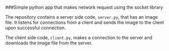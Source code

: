 ###Simple python app that makes network request using the socket library

The repository contains a server side code, `server.py`, that has an image file. It listens for connections from a client and sends the image to the client upon successful connection.

The client side code, `client.py`, makes a connection to the server and downloads the image file from the server.
